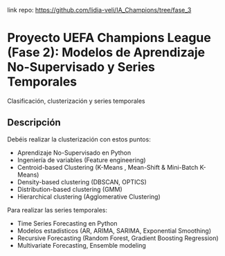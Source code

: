 link repo: https://github.com/lidia-veli/IA_Champions/tree/fase_3

# Proyecto UEFA Champions League (Fase 2): Modelos de Aprendizaje No-Supervisado y Series Temporales

Clasificación, clusterización y series temporales

## Descripción
Debéis realizar la clusterización con estos puntos:
- Aprendizaje No-Supervisado en Python
- Ingeniería de variables (Feature engineering)
- Centroid-based Clustering (K-Means , Mean-Shift & Mini-Batch K-Means)
- Density-based clustering (DBSCAN, OPTICS)
- Distribution-based clustering (GMM)
- Hierarchical clustering (Agglomerative Clustering)

Para realizar las series temporales:
- Time Series Forecasting en Python
- Modelos estadísticos (AR, ARIMA, SARIMA, Exponential Smoothing)
- Recursive Forecasting (Random Forest, Gradient Boosting Regression)
- Multivariate Forecasting, Ensemble modeling
